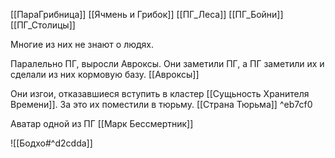 [[ПараГрибница]] [[Ячмень и Грибок]] [[ПГ_Леса]] [[ПГ_Бойни]] [[ПГ_Столицы]] 

Многие из них не знают о людях.

Паралельно ПГ, выросли Авроксы. Они заметили ПГ, а ПГ заметили их и сделали из них кормовую базу.  [[Авроксы]] 

Они изгои, отказавшиеся вступить в кластер [[Сущьность Хранителя Времени]]. За это их поместили в тюрьму. [[Страна Тюрьма]]  ^eb7cf0

Аватар одной из ПГ [[Марк Бессмертник]] 

![[Бодхо#^d2cdda]] 
